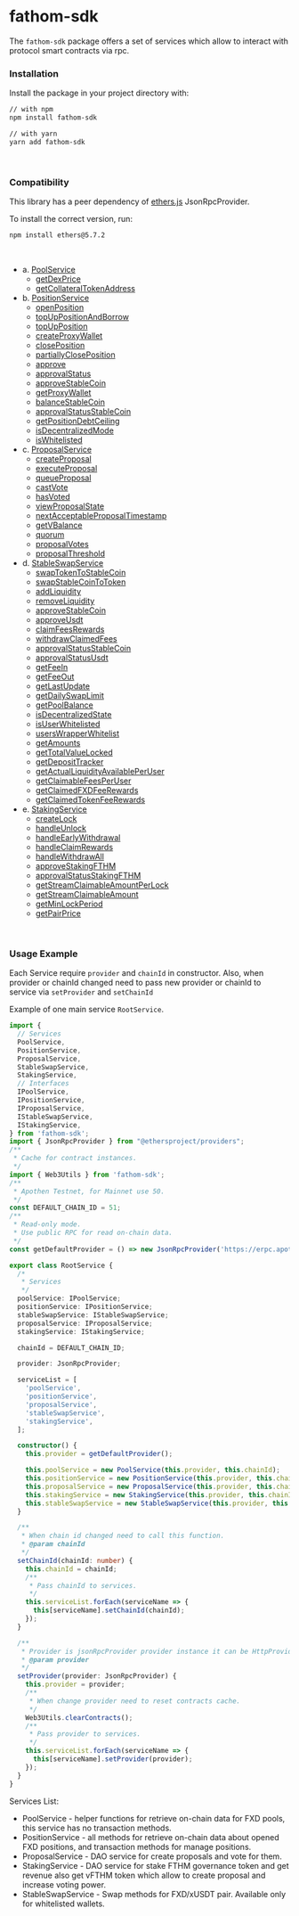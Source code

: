 # fathom-sdk

The `fathom-sdk` package offers a set of services which allow to interact with
protocol smart contracts via rpc.

### Installation

Install the package in your project directory with:

```sh
// with npm
npm install fathom-sdk

// with yarn
yarn add fathom-sdk
```

<br />

### Compatibility

This library has a peer dependency of
[ethers.js](https://docs.ethers.org/v5/) JsonRpcProvider.

To install the correct version, run:

```sh
npm install ethers@5.7.2
```

<br />

- a. [PoolService](#pool-service)
  - [getDexPrice](#getDexPrice)
  - [getCollateralTokenAddress](#getCollateralTokenAddress)
- b. [PositionService](#position-service)
  - [openPosition](#openPosition)
  - [topUpPositionAndBorrow](#topUpPositionAndBorrow)
  - [topUpPosition](#topUpPosition)
  - [createProxyWallet](#createProxyWallet)
  - [closePosition](#closePosition)
  - [partiallyClosePosition](#partiallyClosePosition)
  - [approve](#approve)
  - [approvalStatus](#approvalStatus)
  - [approveStableCoin](#approveStableCoin)
  - [getProxyWallet](#getProxyWallet)
  - [balanceStableCoin](#balanceStableCoin)
  - [approvalStatusStableCoin](#approvalStatusStableCoin)
  - [getPositionDebtCeiling](#getPositionDebtCeiling)
  - [isDecentralizedMode](#isDecentralizedMode)
  - [isWhitelisted](#isWhitelisted)
- с. [ProposalService](#proposal-service)
  - [createProposal](#createProposal)
  - [executeProposal](#executeProposal)
  - [queueProposal](#queueProposal)
  - [castVote](#castVote)
  - [hasVoted](#hasVoted)
  - [viewProposalState](#viewProposalState)
  - [nextAcceptableProposalTimestamp](#nextAcceptableProposalTimestamp)
  - [getVBalance](#getVBalance)
  - [quorum](#quorum)
  - [proposalVotes](#proposalVotes)
  - [proposalThreshold](#proposalThreshold)
- d. [StableSwapService](#stable-swap-service)
  - [swapTokenToStableCoin](#swapTokenToStableCoin)
  - [swapStableCoinToToken](#swapStableCoinToToken)
  - [addLiquidity](#addLiquidity)
  - [removeLiquidity](#removeLiquidity)
  - [approveStableCoin](#approveStableCoin)
  - [approveUsdt](#approveUsdt)
  - [claimFeesRewards](#claimFeesRewards)
  - [withdrawClaimedFees](#withdrawClaimedFees)
  - [approvalStatusStableCoin](#approvalStatusStableCoin)
  - [approvalStatusUsdt](#approvalStatusUsdt)
  - [getFeeIn](#getFeeIn)
  - [getFeeOut](#getFeeOut)
  - [getLastUpdate](#getLastUpdate)
  - [getDailySwapLimit](#getDailySwapLimit)
  - [getPoolBalance](#getPoolBalance)
  - [isDecentralizedState](#isDecentralizedState)
  - [isUserWhitelisted](#isUserWhitelisted)
  - [usersWrapperWhitelist](#usersWrapperWhitelist)
  - [getAmounts](#getAmounts)
  - [getTotalValueLocked](#getTotalValueLocked)
  - [getDepositTracker](#getDepositTracker)
  - [getActualLiquidityAvailablePerUser](#getActualLiquidityAvailablePerUser)
  - [getClaimableFeesPerUser](#getClaimableFeesPerUser)
  - [getClaimedFXDFeeRewards](#getClaimedFXDFeeRewards)
  - [getClaimedTokenFeeRewards](#getClaimedTokenFeeRewards)
- e. [StakingService](#staking-service)
  - [createLock](#createLock)
  - [handleUnlock](#handleUnlock)
  - [handleEarlyWithdrawal](#handleEarlyWithdrawal)
  - [handleClaimRewards](#handleClaimRewards)
  - [handleWithdrawAll](#handleWithdrawAll)
  - [approveStakingFTHM](#approveStakingFTHM)
  - [approvalStatusStakingFTHM](#approvalStatusStakingFTHM)
  - [getStreamClaimableAmountPerLock](#getStreamClaimableAmountPerLock)
  - [getStreamClaimableAmount](#getStreamClaimableAmount)
  - [getMinLockPeriod](#getMinLockPeriod)
  - [getPairPrice](#getPairPrice)

<br />

### Usage Example

Each Service require <code>provider</code> and <code>chainId</code> in constructor. Also, when provider or
chainId changed need to pass new provider or chainId to service via
<code>setProvider</code> and <code>setChainId</code>

Example of one main service <code>RootService</code>.

```ts
import {
  // Services
  PoolService,
  PositionService,
  ProposalService,
  StableSwapService,
  StakingService,
  // Interfaces
  IPoolService,
  IPositionService,
  IProposalService,
  IStableSwapService,
  IStakingService,
} from 'fathom-sdk';
import { JsonRpcProvider } from "@ethersproject/providers";
/**
 * Cache for contract instances.
 */
import { Web3Utils } from 'fathom-sdk';
/**
 * Apothen Testnet, for Mainnet use 50.
 */
const DEFAULT_CHAIN_ID = 51;
/**
 * Read-only mode.
 * Use public RPC for read on-chain data.
 */
const getDefaultProvider = () => new JsonRpcProvider('https://erpc.apothem.network/');

export class RootService {
  /*
   * Services
   */
  poolService: IPoolService;
  positionService: IPositionService;
  stableSwapService: IStableSwapService;
  proposalService: IProposalService;
  stakingService: IStakingService;

  chainId = DEFAULT_CHAIN_ID;

  provider: JsonRpcProvider;

  serviceList = [
    'poolService',
    'positionService',
    'proposalService',
    'stableSwapService',
    'stakingService',
  ];

  constructor() {
    this.provider = getDefaultProvider();

    this.poolService = new PoolService(this.provider, this.chainId);
    this.positionService = new PositionService(this.provider, this.chainId);
    this.proposalService = new ProposalService(this.provider, this.chainId);
    this.stakingService = new StakingService(this.provider, this.chainId);
    this.stableSwapService = new StableSwapService(this.provider, this.chainId);
  }

  /**
   * When chain id changed need to call this function.
   * @param chainId
   */
  setChainId(chainId: number) {
    this.chainId = chainId;
    /**
     * Pass chainId to services.
     */
    this.serviceList.forEach(serviceName => {
      this[serviceName].setChainId(chainId);
    });
  }

  /**
   * Provider is jsonRpcProvider provider instance it can be HttpProvider or WebsocketProvider or ExternalProvider
   * @param provider
   */
  setProvider(provider: JsonRpcProvider) {
    this.provider = provider;
    /**
     * When change provider need to reset contracts cache.
     */
    Web3Utils.clearContracts();
    /**
     * Pass provider to services.
     */
    this.serviceList.forEach(serviceName => {
      this[serviceName].setProvider(provider);
    });
  }
}
```

Services List:

- PoolService - helper functions for retrieve on-chain data for FXD pools, this
  service has no transaction methods.
- PositionService - all methods for retrieve on-chain data about opened FXD
  positions, and transaction methods for manage positions.
- ProposalService - DAO service for create proposals and vote for them.
- StakingService - DAO service for stake FTHM governance token and get revenue
  also get vFTHM token which allow to create proposal and increase voting power.
- StableSwapService - Swap methods for FXD/xUSDT pair. Available only for
  whitelisted wallets.
